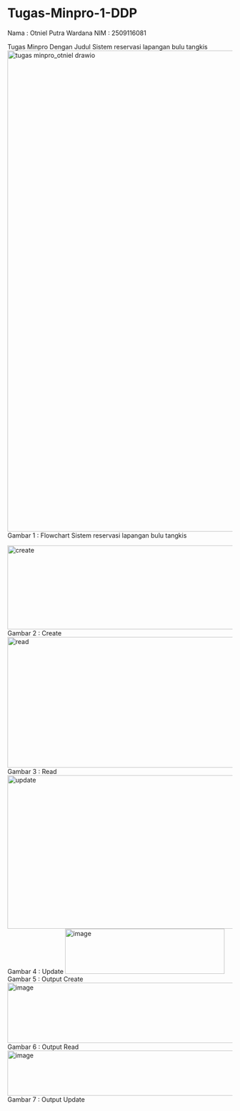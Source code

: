 # Tugas-Minpro-1-DDP
Nama : Otniel Putra Wardana
NIM : 2509116081

Tugas Minpro Dengan Judul
Sistem reservasi lapangan bulu tangkis
<img width="767" height="1078" alt="tugas minpro_otniel drawio" src="https://github.com/user-attachments/assets/769e210d-4413-4cc2-bb07-1ef4b79d4128" />
Gambar 1 : Flowchart Sistem reservasi lapangan bulu tangkis

<img width="585" height="188" alt="create" src="https://github.com/user-attachments/assets/a969927b-db2e-4657-af26-f30562b98b1b" />
Gambar 2 : Create

<img width="637" height="293" alt="read" src="https://github.com/user-attachments/assets/589c7890-c05a-4fd8-afe5-13c6b6b120a2" />
Gambar 3 : Read

<img width="1047" height="344" alt="update" src="https://github.com/user-attachments/assets/0813cff0-89a3-4299-8081-3cbd991e070f" />
Gambar 4 : Update

<img width="357" height="101" alt="image" src="https://github.com/user-attachments/assets/c389c2c3-43bd-49ec-966e-0c7033ff49cc" />
Gambar 5 : Output Create

<img width="619" height="135" alt="image" src="https://github.com/user-attachments/assets/239b1924-21ae-4713-95c7-f023359557b0" />
Gambar 6 : Output Read

<img width="1101" height="101" alt="image" src="https://github.com/user-attachments/assets/cf2abd85-654f-4d89-a390-2275b1d11937" />
Gambar 7 : Output Update
